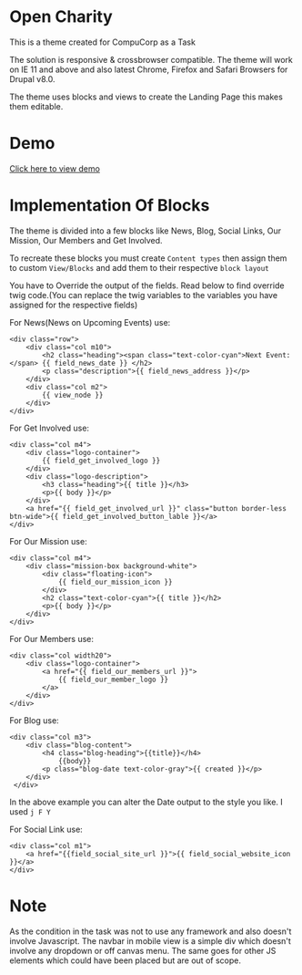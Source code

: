 # Open Charity

This is a theme created for CompuCorp as a Task

The solution is responsive & crossbrowser compatible. The theme will work on IE 11 and above and also latest Chrome, Firefox and Safari Browsers for Drupal v8.0.

The theme uses blocks and views to create the Landing Page this makes them editable.

# Demo
[Click here to view demo](http://dev.adhpl.co)


# Implementation Of Blocks

The theme is divided into a few blocks like News, Blog, Social Links, Our Mission, Our Members and Get Involved.

To recreate these blocks you must create `Content types` then assign them to custom `View/Blocks` and add them to their respective `block layout`

You have to Override the output of the fields. Read below to find override twig code.(You can replace the twig variables to the variables you have assigned for the respective fields)

For News(News on Upcoming Events) use:
```
<div class="row">
    <div class="col m10">
        <h2 class="heading"><span class="text-color-cyan">Next Event:</span> {{ field_news_date }} </h2>
        <p class="description">{{ field_news_address }}</p>
    </div>
    <div class="col m2">
        {{ view_node }}
    </div>
</div>
```

For Get Involved use:
```
<div class="col m4">
	<div class="logo-container">
  		{{ field_get_involved_logo }}
	</div>
	<div class="logo-description">
  		<h3 class="heading">{{ title }}</h3>
  		<p>{{ body }}</p>
	</div>
	<a href="{{ field_get_involved_url }}" class="button border-less btn-wide">{{ field_get_involved_button_lable }}</a>
</div>
```

For Our Mission use:
```
<div class="col m4">
	<div class="mission-box background-white">
		<div class="floating-icon">
			{{ field_our_mission_icon }}
		</div>
		<h2 class="text-color-cyan">{{ title }}</h2>
		<p>{{ body }}</p>
	</div>
</div>
```

For Our Members use:
```
<div class="col width20">
    <div class="logo-container">
		<a href="{{ field_our_members_url }}">
            {{ field_our_member_logo }}
		</a>
    </div>
</div>
```

For Blog use:
```
<div class="col m3">
	<div class="blog-content">
		<h4 class="blog-heading">{{title}}</h4>
			{{body}}
		<p class="blog-date text-color-gray">{{ created }}</p>
	</div>
 </div>
```
In the above example you can alter the Date output to the style you like. I used `j F Y`


For Social Link use:
```
<div class="col m1">
	<a href="{{field_social_site_url }}">{{ field_social_website_icon  }}</a>
</div>
```


# Note
As the condition in the task was not to use any framework and also doesn't involve Javascript. The navbar in mobile view is a simple div which doesn't involve any dropdown or off canvas menu. The same goes for other JS elements which could have been placed but are out of scope.

